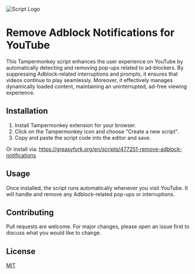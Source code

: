 ![Script Logo](https://i.imgur.com/x5N4FSG.png)

# Remove Adblock Notifications for YouTube

This Tampermonkey script enhances the user experience on YouTube by automatically detecting and removing pop-ups related to ad-blockers. By suppressing Adblock-related interruptions and prompts, it ensures that videos continue to play seamlessly. Moreover, it effectively manages dynamically loaded content, maintaining an uninterrupted, ad-free viewing experience.

## Installation

1. Install Tampermonkey extension for your browser.
2. Click on the Tampermonkey icon and choose "Create a new script".
3. Copy and paste the script code into the editor and save.

Or install via: https://greasyfork.org/en/scripts/477251-remove-adblock-notifications

## Usage

Once installed, the script runs automatically whenever you visit YouTube. It will handle and remove any Adblock-related pop-ups or interruptions.

## Contributing

Pull requests are welcome. For major changes, please open an issue first to discuss what you would like to change.

## License

[MIT](https://choosealicense.com/licenses/mit/)
